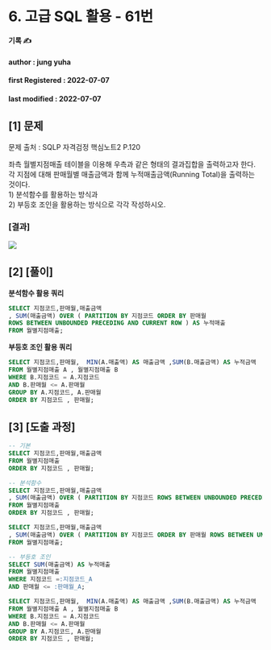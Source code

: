 # 6. 고급 SQL 활용 - 61번

**기록 ✍️**

#### author : jung yuha

#### **first Registered : 2022-07-07**

#### last modified : **2022-07-07**

## \[1] 문제

문제 출처 : SQLP 자격검정 핵심노트2 P.120

좌측 월별지점매출 테이블을 이용해 우측과 같은 형태의 결과집합을 출력하고자 한다.\
각 지점에 대해 판매월별 매출금액과 함께 누적매출금액(Running Total)을 출력하는 것이다.\
1\) 분석함수를 활용하는 방식과\
2\) 부등호 조인을 활용하는 방식으로 각각 작성하시오.

### \[결과] <a href="#undefined" id="undefined"></a>

![](https://velog.velcdn.com/images/yooha9621/post/737c1c76-b7dc-490b-853a-41c82a406ea4/image.png)

## \[2] \[풀이] <a href="#undefined" id="undefined"></a>

**분석함수 활용 쿼리**

```sql
SELECT 지점코드,판매월,매출금액
, SUM(매출금액) OVER ( PARTITION BY 지점코드 ORDER BY 판매월
ROWS BETWEEN UNBOUNDED PRECEDING AND CURRENT ROW ) AS 누적매출
FROM 월별지점매출;
```

**부등호 조인 활용 쿼리**

```sql
SELECT 지점코드,판매월,  MIN(A.매출액) AS 매출금액 ,SUM(B.매출금액) AS 누적금액
FROM 월별지점매출 A , 월별지점매출 B
WHERE B.지점코드 = A.지점코드
AND B.판매월 <= A.판매월
GROUP BY A.지점코드, A.판매월
ORDER BY 지점코드 , 판매월;
```

## \[3] \[도출 과정] <a href="#undefined" id="undefined"></a>

```sql
-- 기본
SELECT 지점코드,판매월,매출금액
FROM 월별지점매출
ORDER BY 지점코드 , 판매월;

-- 분석함수
SELECT 지점코드,판매월,매출금액
, SUM(매출금액) OVER ( PARTITION BY 지점코드 ROWS BETWEEN UNBOUNDED PRECEDING AND CURRENT ROW ) AS 누적매출
FROM 월별지점매출
ORDER BY 지점코드 , 판매월;

SELECT 지점코드,판매월,매출금액
, SUM(매출금액) OVER ( PARTITION BY 지점코드 ORDER BY 판매월 ROWS BETWEEN UNBOUNDED PRECEDING AND CURRENT ROW ) AS 누적매출
FROM 월별지점매출;

-- 부등호 조인
SELECT SUM(매출금액) AS 누적매출
FROM 월별지점매출
WHERE 지점코드 =:지점코드_A
AND 판매월 <= :판매월_A;

SELECT 지점코드,판매월,  MIN(A.매출액) AS 매출금액 ,SUM(B.매출금액) AS 누적금액
FROM 월별지점매출 A , 월별지점매출 B
WHERE B.지점코드 = A.지점코드
AND B.판매월 <= A.판매월
GROUP BY A.지점코드, A.판매월
ORDER BY 지점코드 , 판매월;
```
